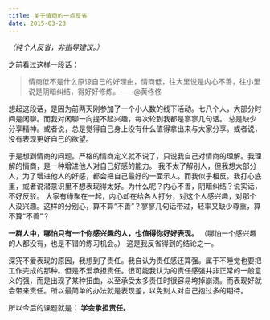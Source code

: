 ```yaml
---
title: 关于情商的一点反省
date: 2015-03-23
---
```

*（纯个人反省，非指导建议。）*

之前看过这样一段话：
>情商低不是什么原谅自己的好理由，情商低，往大里说是内心不善，往小里说是阴暗纠结，得好好修炼。——@黄佟佟

想起这段话，是因为前两天刚参加了一个小人数的线下活动。七八个人，大部分时间是闲聊。而我对闲聊一向提不起兴趣，每次轮到我都是寥寥几句话。
总是缺少分享精神。或者说，总是觉得自己身上没有什么值得拿出来与大家分享。或者说，没有表现更好自己的欲望。

于是想到情商的问题。严格的情商定义就不说了，只说我自己对情商的理解。我理解的情商，是一种增进他人对自己好感的能力。
我不太了解别人，但我想大部分人，为了增进他人的好感，都会把自己最好的一面示人。而我似乎相反。我打心底里，或者说潜意识里不想表现得太好。为什么呢？内心不善，阴暗纠结？说实话，不好反驳。
大家有缘聚在一起，内心却在给各人打分，对这个人感兴趣，对那个人没兴趣。这样的分别心，算不算“不善”？寥寥几句话带过，轻率又缺少尊重，算不算“不善”？

**一群人中，哪怕只有一个你感兴趣的人，也值得你好好表现。**
（哪怕一个感兴趣的人都没有，也是不错的练习机会。）
这是我反省得到的结论之一。

深究不爱表现的原因，我想到了责任。我自认为责任感还算强。属于不睡觉也要把工作完成的那种。但是不爱承担责任。很可能我认为的责任感强并非正常的一般意义的强，而是出现了某种扭曲，以至承受太多责任时很容易垮掉崩溃。而表现好就会带来责任。所以最简单的办法就是表现差，以免别人对自己抱过多的期待。

所以今后的课题就是：
**学会承担责任。**
